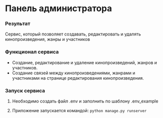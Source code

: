 # Панель администратора

### Результат

Сервис, который позволяет создавать, редактировать и удалять кинопроизведения, жанры и учаcтников

### Функционал сервиса

- Создание, редактирование и удаление кинопроизведений, жанров и участников.
- Создание связей между кинопроизведениями, жанрами и участниками на странице редактирования кинопроизведения.

### Запуск сервиса

1. Необходимо создать файл .env и заполнить по шаблону .env_example

2. Приложeние запускается командой: `python manage.py runserver`
